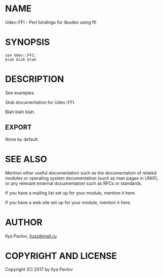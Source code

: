 # NAME

Udev::FFI - Perl bindings for libudev using ffi

# SYNOPSIS

    use Udev::FFI;
    blah blah blah

# DESCRIPTION

See examples.

Stub documentation for Udev::FFI.

Blah blah blah.

## EXPORT

None by default.

# SEE ALSO

Mention other useful documentation such as the documentation of
related modules or operating system documentation (such as man pages
in UNIX), or any relevant external documentation such as RFCs or
standards.

If you have a mailing list set up for your module, mention it here.

If you have a web site set up for your module, mention it here.

# AUTHOR

Ilya Pavlov, <iluxz@mail.ru>

# COPYRIGHT AND LICENSE

Copyright (C) 2017 by Ilya Pavlov
